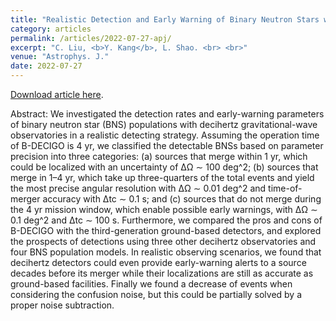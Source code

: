 ```yaml
---
title: "Realistic Detection and Early Warning of Binary Neutron Stars with Decihertz Gravitational-wave Observatories"
category: articles
permalink: /articles/2022-07-27-apj/
excerpt: "C. Liu, <b>Y. Kang</b>, L. Shao. <br> <br>"
venue: "Astrophys. J."
date: 2022-07-27
---
```


<a href="https://iopscience.iop.org/article/10.3847/1538-4357/ac7a39">Download article here</a>.

Abstract: We investigated the detection rates and early-warning parameters of binary neutron star (BNS) populations with decihertz gravitational-wave observatories in a realistic detecting strategy. Assuming the operation time of B-DECIGO is 4 yr, we classified the detectable BNSs based on parameter precision into three categories: (a) sources that merge within 1 yr, which could be localized with an uncertainty of ΔΩ ∼ 100 deg^2; (b) sources that merge in 1–4 yr, which take up three-quarters of the total events and yield the most precise angular resolution with ΔΩ ∼ 0.01 deg^2 and time-of-merger accuracy with Δtc ∼ 0.1 s; and (c) sources that do not merge during the 4 yr mission window, which enable possible early warnings, with ΔΩ ∼ 0.1 deg^2 and Δtc ∼ 100 s. Furthermore, we compared the pros and cons of B-DECIGO with the third-generation ground-based detectors, and explored the prospects of detections using three other decihertz observatories and four BNS population models. In realistic observing scenarios, we found that decihertz detectors could even provide early-warning alerts to a source decades before its merger while their localizations are still as accurate as ground-based facilities. Finally we found a decrease of events when considering the confusion noise, but this could be partially solved by a proper noise subtraction.



